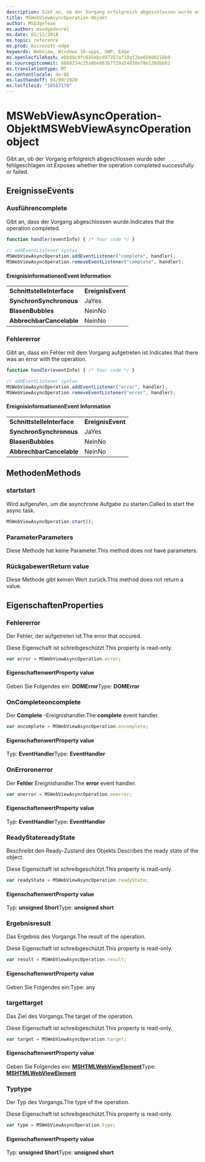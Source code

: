 ```yaml
---
description: Gibt an, ob der Vorgang erfolgreich abgeschlossen wurde oder fehlgeschlagen ist
title: MSWebViewAsyncOperation-Objekt
author: MSEdgeTeam
ms.author: msedgedevrel
ms.date: 02/12/2018
ms.topic: reference
ms.prod: microsoft-edge
keywords: WebView, Windows 10-apps, UWP, Edge
ms.openlocfilehash: ebb89c0fc645ebcd97357af10af2be650d8218b9
ms.sourcegitcommit: 6860234c25a8be863b7f29a54838e78e120dbb62
ms.translationtype: MT
ms.contentlocale: de-DE
ms.lasthandoff: 04/09/2020
ms.locfileid: "10567170"
---
```

# <span data-ttu-id="5f1a2-104">MSWebViewAsyncOperation-Objekt</span><span class="sxs-lookup"><span data-stu-id="5f1a2-104">MSWebViewAsyncOperation object</span></span>

<span data-ttu-id="5f1a2-105">Gibt an, ob der Vorgang erfolgreich abgeschlossen wurde oder fehlgeschlagen ist.</span><span class="sxs-lookup"><span data-stu-id="5f1a2-105">Exposes whether the operation completed successfully or failed.</span></span> 

## <span data-ttu-id="5f1a2-106">Ereignisse</span><span class="sxs-lookup"><span data-stu-id="5f1a2-106">Events</span></span>

### <span data-ttu-id="5f1a2-107">Ausführen</span><span class="sxs-lookup"><span data-stu-id="5f1a2-107">complete</span></span>

<span data-ttu-id="5f1a2-108">Gibt an, dass der Vorgang abgeschlossen wurde.</span><span class="sxs-lookup"><span data-stu-id="5f1a2-108">Indicates that the operation completed.</span></span> 

```js
function handler(eventInfo) { /* Your code */ }
 
// addEventListener syntax
MSWebViewAsyncOperation.addEventListener("complete", handler);
MSWebViewAsyncOperation.removeEventListener("complete", handler);
```

#### <span data-ttu-id="5f1a2-109">Ereignisinformationen</span><span class="sxs-lookup"><span data-stu-id="5f1a2-109">Event Information</span></span>

|            |      |
|------------|------|
|**<span data-ttu-id="5f1a2-110">Schnittstelle</span><span class="sxs-lookup"><span data-stu-id="5f1a2-110">Interface</span></span>** | **<span data-ttu-id="5f1a2-111">Ereignis</span><span class="sxs-lookup"><span data-stu-id="5f1a2-111">Event</span></span>**
|**<span data-ttu-id="5f1a2-112">Synchron</span><span class="sxs-lookup"><span data-stu-id="5f1a2-112">Synchronous</span></span>** |<span data-ttu-id="5f1a2-113">Ja</span><span class="sxs-lookup"><span data-stu-id="5f1a2-113">Yes</span></span> |    
|**<span data-ttu-id="5f1a2-114">Blasen</span><span class="sxs-lookup"><span data-stu-id="5f1a2-114">Bubbles</span></span>**     |<span data-ttu-id="5f1a2-115">Nein</span><span class="sxs-lookup"><span data-stu-id="5f1a2-115">No</span></span> |   
|**<span data-ttu-id="5f1a2-116">Abbrechbar</span><span class="sxs-lookup"><span data-stu-id="5f1a2-116">Cancelable</span></span>**  |<span data-ttu-id="5f1a2-117">Nein</span><span class="sxs-lookup"><span data-stu-id="5f1a2-117">No</span></span> |        


### <span data-ttu-id="5f1a2-118">Fehler</span><span class="sxs-lookup"><span data-stu-id="5f1a2-118">error</span></span>

<span data-ttu-id="5f1a2-119">Gibt an, dass ein Fehler mit dem Vorgang aufgetreten ist.</span><span class="sxs-lookup"><span data-stu-id="5f1a2-119">Indicates that there was an error with the operation.</span></span>

```js
function handler(eventInfo) { /* Your code */ }
 
// addEventListener syntax
MSWebViewAsyncOperation.addEventListener("error", handler);
MSWebViewAsyncOperation.removeEventListener("error", handler);
```

#### <span data-ttu-id="5f1a2-120">Ereignisinformationen</span><span class="sxs-lookup"><span data-stu-id="5f1a2-120">Event Information</span></span>

|            |      |
|------------|------|
|**<span data-ttu-id="5f1a2-121">Schnittstelle</span><span class="sxs-lookup"><span data-stu-id="5f1a2-121">Interface</span></span>** | **<span data-ttu-id="5f1a2-122">Ereignis</span><span class="sxs-lookup"><span data-stu-id="5f1a2-122">Event</span></span>**
|**<span data-ttu-id="5f1a2-123">Synchron</span><span class="sxs-lookup"><span data-stu-id="5f1a2-123">Synchronous</span></span>** |<span data-ttu-id="5f1a2-124">Ja</span><span class="sxs-lookup"><span data-stu-id="5f1a2-124">Yes</span></span> |    
|**<span data-ttu-id="5f1a2-125">Blasen</span><span class="sxs-lookup"><span data-stu-id="5f1a2-125">Bubbles</span></span>**     |<span data-ttu-id="5f1a2-126">Nein</span><span class="sxs-lookup"><span data-stu-id="5f1a2-126">No</span></span> |   
|**<span data-ttu-id="5f1a2-127">Abbrechbar</span><span class="sxs-lookup"><span data-stu-id="5f1a2-127">Cancelable</span></span>**  |<span data-ttu-id="5f1a2-128">Nein</span><span class="sxs-lookup"><span data-stu-id="5f1a2-128">No</span></span> |            


## <span data-ttu-id="5f1a2-129">Methoden</span><span class="sxs-lookup"><span data-stu-id="5f1a2-129">Methods</span></span>

### <span data-ttu-id="5f1a2-130">start</span><span class="sxs-lookup"><span data-stu-id="5f1a2-130">start</span></span>

<span data-ttu-id="5f1a2-131">Wird aufgerufen, um die asynchrone Aufgabe zu starten.</span><span class="sxs-lookup"><span data-stu-id="5f1a2-131">Called to start the async task.</span></span> 

```js
MSWebViewAsyncOperation.start();
```

### <span data-ttu-id="5f1a2-132">Parameter</span><span class="sxs-lookup"><span data-stu-id="5f1a2-132">Parameters</span></span>

<span data-ttu-id="5f1a2-133">Diese Methode hat keine Parameter.</span><span class="sxs-lookup"><span data-stu-id="5f1a2-133">This method does not have parameters.</span></span>

### <span data-ttu-id="5f1a2-134">Rückgabewert</span><span class="sxs-lookup"><span data-stu-id="5f1a2-134">Return value</span></span>

<span data-ttu-id="5f1a2-135">Diese Methode gibt keinen Wert zurück.</span><span class="sxs-lookup"><span data-stu-id="5f1a2-135">This method does not return a value.</span></span>

## <span data-ttu-id="5f1a2-136">Eigenschaften</span><span class="sxs-lookup"><span data-stu-id="5f1a2-136">Properties</span></span>

### <span data-ttu-id="5f1a2-137">Fehler</span><span class="sxs-lookup"><span data-stu-id="5f1a2-137">error</span></span>

<span data-ttu-id="5f1a2-138">Der Fehler, der aufgetreten ist.</span><span class="sxs-lookup"><span data-stu-id="5f1a2-138">The error that occured.</span></span>

<span data-ttu-id="5f1a2-139">Diese Eigenschaft ist schreibgeschützt.</span><span class="sxs-lookup"><span data-stu-id="5f1a2-139">This property is read-only.</span></span>

```js
var error = MSWebViewAsyncOperation.error;
```

#### <span data-ttu-id="5f1a2-140">Eigenschaftenwert</span><span class="sxs-lookup"><span data-stu-id="5f1a2-140">Property value</span></span>
<span data-ttu-id="5f1a2-141">Geben Sie Folgendes ein: **DOMError**</span><span class="sxs-lookup"><span data-stu-id="5f1a2-141">Type: **DOMError**</span></span>

### <span data-ttu-id="5f1a2-142">OnComplete</span><span class="sxs-lookup"><span data-stu-id="5f1a2-142">oncomplete</span></span>

<span data-ttu-id="5f1a2-143">Der **Complete** -Ereignishandler.</span><span class="sxs-lookup"><span data-stu-id="5f1a2-143">The **complete** event handler.</span></span> 

```js
var oncomplete = MSWebViewAsyncOperation.oncomplete;
```

#### <span data-ttu-id="5f1a2-144">Eigenschaftenwert</span><span class="sxs-lookup"><span data-stu-id="5f1a2-144">Property value</span></span>
<span data-ttu-id="5f1a2-145">Typ: **EventHandler**</span><span class="sxs-lookup"><span data-stu-id="5f1a2-145">Type: **EventHandler**</span></span>

### <span data-ttu-id="5f1a2-146">OnError</span><span class="sxs-lookup"><span data-stu-id="5f1a2-146">onerror</span></span>

<span data-ttu-id="5f1a2-147">Der **Fehler** Ereignishandler.</span><span class="sxs-lookup"><span data-stu-id="5f1a2-147">The **error** event handler.</span></span> 

```js
var onerror = MSWebViewAsyncOperation.onerror;
```

#### <span data-ttu-id="5f1a2-148">Eigenschaftenwert</span><span class="sxs-lookup"><span data-stu-id="5f1a2-148">Property value</span></span>
<span data-ttu-id="5f1a2-149">Typ: **EventHandler**</span><span class="sxs-lookup"><span data-stu-id="5f1a2-149">Type: **EventHandler**</span></span>

### <span data-ttu-id="5f1a2-150">ReadyState</span><span class="sxs-lookup"><span data-stu-id="5f1a2-150">readyState</span></span>

<span data-ttu-id="5f1a2-151">Beschreibt den Ready-Zustand des Objekts.</span><span class="sxs-lookup"><span data-stu-id="5f1a2-151">Describes the ready state of the object.</span></span>

<span data-ttu-id="5f1a2-152">Diese Eigenschaft ist schreibgeschützt.</span><span class="sxs-lookup"><span data-stu-id="5f1a2-152">This property is read-only.</span></span>

```js
var readyState = MSWebViewAsyncOperation.readyState;
```

#### <span data-ttu-id="5f1a2-153">Eigenschaftenwert</span><span class="sxs-lookup"><span data-stu-id="5f1a2-153">Property value</span></span>
<span data-ttu-id="5f1a2-154">Typ: **unsigned Short**</span><span class="sxs-lookup"><span data-stu-id="5f1a2-154">Type: **unsigned short**</span></span>

### <span data-ttu-id="5f1a2-155">Ergebnis</span><span class="sxs-lookup"><span data-stu-id="5f1a2-155">result</span></span>

<span data-ttu-id="5f1a2-156">Das Ergebnis des Vorgangs.</span><span class="sxs-lookup"><span data-stu-id="5f1a2-156">The result of the operation.</span></span>

<span data-ttu-id="5f1a2-157">Diese Eigenschaft ist schreibgeschützt.</span><span class="sxs-lookup"><span data-stu-id="5f1a2-157">This property is read-only.</span></span>

```js
var result = MSWebViewAsyncOperation.result;
```

#### <span data-ttu-id="5f1a2-158">Eigenschaftenwert</span><span class="sxs-lookup"><span data-stu-id="5f1a2-158">Property value</span></span>
<span data-ttu-id="5f1a2-159">Geben Sie Folgendes ein:</span><span class="sxs-lookup"><span data-stu-id="5f1a2-159">Type: any</span></span>

### <span data-ttu-id="5f1a2-160">target</span><span class="sxs-lookup"><span data-stu-id="5f1a2-160">target</span></span>

<span data-ttu-id="5f1a2-161">Das Ziel des Vorgangs.</span><span class="sxs-lookup"><span data-stu-id="5f1a2-161">The target of the operation.</span></span> 

<span data-ttu-id="5f1a2-162">Diese Eigenschaft ist schreibgeschützt.</span><span class="sxs-lookup"><span data-stu-id="5f1a2-162">This property is read-only.</span></span>

```js
var target = MSWebViewAsyncOperation.target;
```

#### <span data-ttu-id="5f1a2-163">Eigenschaftenwert</span><span class="sxs-lookup"><span data-stu-id="5f1a2-163">Property value</span></span>
<span data-ttu-id="5f1a2-164">Geben Sie Folgendes ein: [ **MSHTMLWebViewElement**](../webview.md)</span><span class="sxs-lookup"><span data-stu-id="5f1a2-164">Type: [**MSHTMLWebViewElement**](../webview.md)</span></span>

### <span data-ttu-id="5f1a2-165">Typ</span><span class="sxs-lookup"><span data-stu-id="5f1a2-165">type</span></span>

<span data-ttu-id="5f1a2-166">Der Typ des Vorgangs.</span><span class="sxs-lookup"><span data-stu-id="5f1a2-166">The type of the operation.</span></span>

<span data-ttu-id="5f1a2-167">Diese Eigenschaft ist schreibgeschützt.</span><span class="sxs-lookup"><span data-stu-id="5f1a2-167">This property is read-only.</span></span>

```js
var type = MSWebViewAsyncOperation.type;
```

#### <span data-ttu-id="5f1a2-168">Eigenschaftenwert</span><span class="sxs-lookup"><span data-stu-id="5f1a2-168">Property value</span></span>
<span data-ttu-id="5f1a2-169">Typ: **unsigned Short**</span><span class="sxs-lookup"><span data-stu-id="5f1a2-169">Type: **unsigned short**</span></span>
